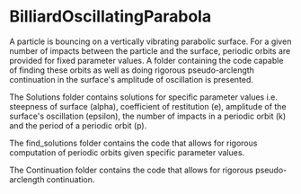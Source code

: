 # BilliardOscillatingParabola

A particle is bouncing on a vertically vibrating parabolic surface. For a given number of impacts between the particle and the surface, periodic orbits are provided for fixed parameter values. A folder containing the code capable of finding these orbits as well as doing rigorous pseudo-arclength continuation in the surface's amplitude of oscillation is presented.

The Solutions folder contains solutions for specific parameter values i.e. steepness of surface (alpha), coefficient of restitution (e), amplitude of the surface's oscillation (epsilon), the number of impacts in a periodic orbit (k) and the period of a periodic orbit (p).

The find_solutions folder contains the code that allows for rigorous computation of periodic orbits given specific parameter values.

The Continuation folder contains the code that allows for rigorous pseudo-arclength continuation. 
